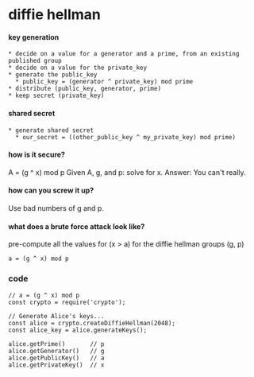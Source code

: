 # diffie hellman

#### key generation
```
* decide on a value for a generator and a prime, from an existing published group
* decide on a value for the private_key
* generate the public_key
  * public_key = (generator ^ private_key) mod prime
* distribute (public_key, generator, prime)
* keep secret (private_key)
```

#### shared secret
```
* generate shared secret
  * our_secret = ((other_public_key ^ my_private_key) mod prime)
```

#### how is it secure?
A = (g ^ x) mod p
Given A, g, and p: solve for x.  Answer: You can't really.  

#### how can you screw it up?
Use bad numbers of g and p.  

#### what does a brute force attack look like?
pre-compute all the values for (x > a) for the diffie hellman groups (g, p)
```
a = (g ^ x) mod p
```

### code
```
// a = (g ^ x) mod p
const crypto = require('crypto');

// Generate Alice's keys...
const alice = crypto.createDiffieHellman(2048);
const alice_key = alice.generateKeys();

alice.getPrime()       // p
alice.getGenerator()   // g
alice.getPublicKey()   // a
alice.getPrivateKey()  // x
```
